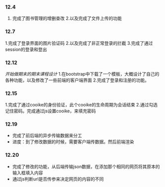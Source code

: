### 12.4
1. 完成了图书管理的增删查改
2.以及完成了文件上传的功能
### 12.7
1.完成了登录界面的图片验证码
2.以及完成了非正常登录的拦截
3.完成了通过session的登录和登出
### 12.12
 _开始做期末的期末课程设计_ 
1.在bootstrap中下载了一个模板，大概设计了自己的各种功能，以及修改了一些前端的客户端界面
2.完成了登录和注册的功能。
### 12.15
1.完成了通过cooike的身份验证，此个cooike的生命周期为会话结束
2.通过勾选记住密码。完成通过js设置cooike，来填充密码
### 12.19
- 完成了前后端的异步传输数据来分工
- 进度：到了修改数据的时候，需要客户端传数据。然后前端渲染
### 12.20
- 完成了修改的功能，从后端传输json数据，在添加那个相同的网页将其原本的输入框填入内容
- 通过js判断url是否传参来决定网页的内容的不同
